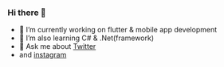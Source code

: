 ### Hi there 👋

- 🔭 I’m currently working on flutter & mobile app development
- 🌱 I’m also learning C# & .Net(framework)
- 💬 Ask me about [Twitter](https://twitter.com/AbdullahKasgar)
- and [instagram](https://www.instagram.com/jay_official_24_)


